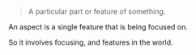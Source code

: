 
> A particular part or feature of something.

An aspect is a single feature that is being focused on.

So it involves focusing, and features in the world.
